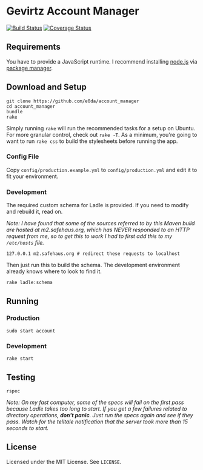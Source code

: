 Gevirtz Account Manager
=======================

[![Build Status](https://secure.travis-ci.org/e0da/account_manager.png)](https://travis-ci.org/e0da/account_manager)
[![Coverage Status](https://coveralls.io/repos/e0da/account_manager/badge.png?branch=main)](https://coveralls.io/r/e0da/account_manager)

Requirements
------------

You have to provide a JavaScript runtime. I recommend installing [node.js][] via
[package manager][Installing Node.js via package manager].

Download and Setup
------------------

    git clone https://github.com/e0da/account_manager
    cd account_manager
    bundle
    rake

Simply running `rake` will run the recommended tasks for a setup on Ubuntu. For
more granular control, check out `rake -T`. As a minimum, you're going to want
to run `rake css` to build the stylesheets before running the app.

### Config File ###

Copy `config/production.example.yml` to `config/production.yml` and edit it to
fit your environment.

### Development ###

The required custom schema for Ladle is provided. If you need to modify and
rebuild it, read on.

_Note: I have found that some of the sources referred to by this Maven
build are hosted at m2.safehaus.org, which has NEVER responded to an
HTTP request from me, so to get this to work I had to first add this to
my `/etc/hosts` file._

    127.0.0.1 m2.safehaus.org # redirect these requests to localhost

Then just run this to build the schema. The development environment already
knows where to look to find it.

    rake ladle:schema

Running
-------

### Production ###

    sudo start account

### Development ###

    rake start

Testing
-------

    rspec

_Note: On my fast computer, some of the specs will fail on the first pass
because Ladle takes too long to start. If you get a few failures related to
directory operations, **don't panic**. Just run the specs again and see if they
pass. Watch for the telltale notification that the server took more than 15
seconds to start._

License
-------

Licensed under the MIT License. See `LICENSE`.

[node.js]:http://nodejs.org/
[Installing Node.js via package manager]:https://github.com/joyent/node/wiki/Installing-Node.js-via-package-manager
